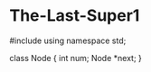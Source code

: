 # The-Last-Super1
#include <iostream>
using namespace std;

class Node
{ 
   int num;
   Node *next;
}

